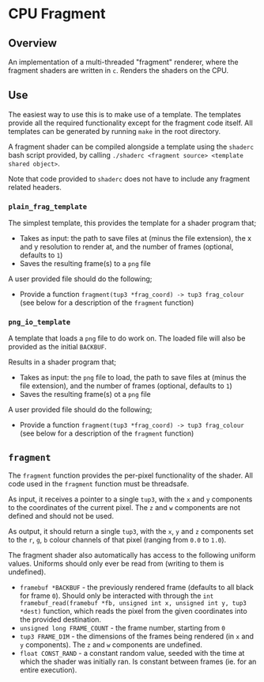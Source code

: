 # CPU Fragment

## Overview

An implementation of a multi-threaded "fragment" renderer, where the fragment shaders are written in `c`. Renders the shaders on the CPU.


## Use

The easiest way to use this is to make use of a template. The templates provide all the required functionality except for the fragment code itself. All templates can be generated by running `make` in the root directory.

A fragment shader can be compiled alongside a template using the `shaderc` bash script provided, by calling `./shaderc <fragment source> <template shared object>`.

Note that code provided to `shaderc` does not have to include any fragment related headers.


### `plain_frag_template`

The simplest template, this provides the template for a shader program that;
- Takes as input: the path to save files at (minus the file extension), the x and y resolution to render at, and the number of frames (optional, defaults to `1`)
- Saves the resulting frame(s) to a `png` file

A user provided file should do the following;
- Provide a function `fragment(tup3 *frag_coord) -> tup3 frag_colour` (see below for a description of the `fragment` function)


### `png_io_template`

A template that loads a `png` file to do work on. The loaded file will also be provided as the initial `BACKBUF`.

Results in a shader program that;
- Takes as input: the `png` file to load, the path to save files at (minus the file extension), and the number of frames (optional, defaults to `1`)
- Saves the resulting frame(s) ot a `png` file

A user provided file should do the following;
- Provide a function `fragment(tup3 *frag_coord) -> tup3 frag_colour` (see below for a description of the `fragment` function)


## `fragment`

The `fragment` function provides the per-pixel functionality of the shader. All code used in the `fragment` function must be threadsafe.

As input, it receives a pointer to a single `tup3`, with the `x` and `y` components to the coordinates of the current pixel. The `z` and `w` components are not defined and should not be used.

As output, it should return a single `tup3`, with the `x`, `y` and `z` components set to the `r`, `g`, `b` colour channels of that pixel (ranging from `0.0` to `1.0`).

The fragment shader also automatically has access to the following uniform values. Uniforms should only ever be read from (writing to them is undefined).

- `framebuf *BACKBUF` - the previously rendered frame (defaults to all black for frame `0`). Should only be interacted with through the `int framebuf_read(framebuf *fb, unsigned int x, unsigned int y, tup3 *dest)` function, which reads the pixel from the given coordinates into the provided destination.
- `unsigned long FRAME_COUNT` - the frame number, starting from `0`
- `tup3 FRAME_DIM` - the dimensions of the frames being rendered (in `x` and `y` components). The `z` and `w` components are undefined.
- `float CONST_RAND` - a constant random value, seeded with the time at which the shader was initially ran. Is constant between frames (ie. for an entire execution).
